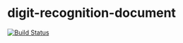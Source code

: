 # digit-recognition-document
[![Build Status](https://www.gitbook.com/button/status/book/jbytw/digit-recognition-document)](https://www.gitbook.com/book/jbytw/digit-recognition-document) 
